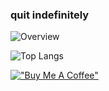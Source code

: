 ### quit indefinitely
![Overview](https://github-readme-stats.vercel.app/api?username=carrot0322&count_private=true&include_all_commits=false&card_width=100&title_color=78ff8a&line_height=27&text_color=81d48c&bg_color=0d1117)

![Top Langs](https://github-readme-stats.vercel.app/api/top-langs/?username=carrot0322&count_private=true&include_all_commits=false&card_width=100&title_color=78ff8a&line_height=27&text_color=81d48c&bg_color=0d1117)

[!["Buy Me A Coffee"](https://www.buymeacoffee.com/assets/img/custom_images/orange_img.png)](https://www.buymeacoffee.com/c_arrot_)
